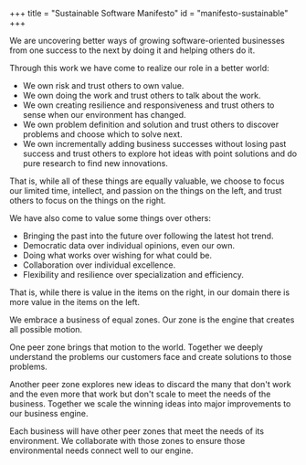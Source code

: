 +++
title = "Sustainable Software Manifesto"
id = "manifesto-sustainable"
+++

We are uncovering better ways of growing software-oriented businesses from one success to the next by doing it and helping others do it.

Through this work we have come to realize our role in a better world:

* We own risk and trust others to own value.
* We own doing the work and trust others to talk about the work.
* We own creating resilience and responsiveness and trust others to sense when our environment has changed.
* We own problem definition and solution and trust others to discover problems and choose which to solve next.
* We own incrementally adding business successes without losing past success and trust others to explore hot ideas with point solutions and do pure research to find new innovations.

That is, while all of these things are equally valuable, we choose to focus our limited time, intellect, and passion on the things on the left, and trust others to focus on the things on the right.

We have also come to value some things over others:

* Bringing the past into the future over following the latest hot trend.
* Democratic data over individual opinions, even our own.
* Doing what works over wishing for what could be.
* Collaboration over individual excellence.
* Flexibility and resilience over specialization and efficiency.

That is, while there is value in the items on the right, in our domain there is more value in the items on the left.

We embrace a business of equal zones. Our zone is the engine that creates all possible motion.

One peer zone brings that motion to the world. Together we deeply understand the problems our customers face and create solutions to those problems.

Another peer zone explores new ideas to discard the many that don't work and the even more that work but don't scale to meet the needs of the business. Together we scale the winning ideas into major improvements to our business engine.

Each business will have other peer zones that meet the needs of its environment. We collaborate with those zones to ensure those environmental needs connect well to our engine.
